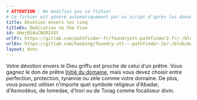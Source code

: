 ```yaml
---
# ATTENTION : Ne modifiez pas ce fichier
# Ce fichier est généré automatiquement par un script d'après les données du module Foundry VTT officiel et de sa traduction
title: Dévotion envers les cinq
titleEn: Dedication to the Five
id: UHejQS4uCNGRI45t
urlFr: https://gitlab.com/pathfinder-fr/foundryvtt-pathfinder2-fr/-/blob/master/data/feats/UHejQS4uCNGRI45t.htm
urlEn: https://gitlab.com/hooking/foundry-vtt---pathfinder-2e/-/blob/master/packs/data/feats.db/dedication-to-the-five.json
layout: dons
---
```

Votre dévotion envers le Dieu griffu est proche de celui d’un prêtre. Vous gagnez le don de prêtre [Initié du domaine](initié-du-domaine.html), mais vous devez choisir entre perfection, protection, tyrannie ou zèle comme votre domaine. De plus, vous pouvez utiliser n’importe quel symbole religieux d'Abadar, d'Asmodéus, de Iomedae, d'Irori ou de Torag comme focaliseur divin.
